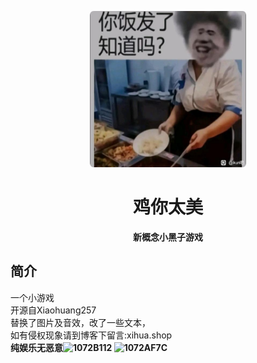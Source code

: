 <p align="center">
  <a href="https://xihua0522.github.io/RapeSenpai/"><img src="static/image/jiji.jpg" width="250" height="250" alt="xiaoheizi"></a>
</p>
<div align="center">

# 鸡你太美
**新概念小黑子游戏**
</div>

## 简介
一个小游戏<br>
开源自Xiaohuang257<br>
替换了图片及音效，改了一些文本，<br>
如有侵权现象请到博客下留言:xihua.shop<br>
<b>纯娱乐无恶意![1072B112](https://github.com/XiHua0522/RapeSenpai/assets/98436743/af672a11-ee77-4acd-87db-6af10fbef4d8)
![1072AF7C](https://github.com/XiHua0522/RapeSenpai/assets/98436743/a6e3cef4-6215-415a-b8c6-1aa3aae5e5c5)
</b>
